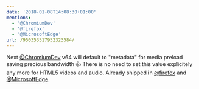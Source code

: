 ```yaml
---
date: '2018-01-08T14:08:30+01:00'
mentions:
  - '@ChromiumDev'
  - '@firefox'
  - '@MicrosoftEdge'
url: /950353517952323584/
---
```

Next [@ChromiumDev](https://twitter.com/@ChromiumDev) v64 will default to "metadata" for media preload saving precious bandwidth 👍 There is no need to set this value explicitely any more for HTML5 videos and audio. Already shipped in [@firefox](https://twitter.com/@firefox) and [@MicrosoftEdge](https://twitter.com/@MicrosoftEdge)
